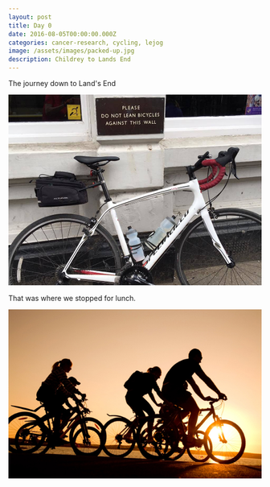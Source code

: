 ```yaml
---
layout: post
title: Day 0
date: 2016-08-05T00:00:00.000Z
categories: cancer-research, cycling, lejog
image: /assets/images/packed-up.jpg
description: Childrey to Lands End
---
```



The journey down to Land's End

![](/uploads/versions/ruby---x----960-722x---.jpg)

That was where we stopped for lunch.

![](/uploads/versions/cycling---x----640-426x---.jpg)
